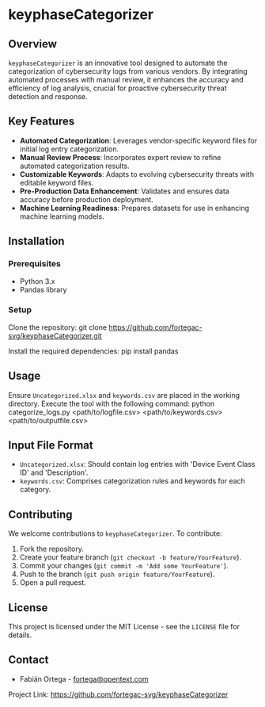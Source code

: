 # keyphaseCategorizer

## Overview
`keyphaseCategorizer` is an innovative tool designed to automate the categorization of cybersecurity logs from various vendors. By integrating automated processes with manual review, it enhances the accuracy and efficiency of log analysis, crucial for proactive cybersecurity threat detection and response.

## Key Features
- **Automated Categorization**: Leverages vendor-specific keyword files for initial log entry categorization.
- **Manual Review Process**: Incorporates expert review to refine automated categorization results.
- **Customizable Keywords**: Adapts to evolving cybersecurity threats with editable keyword files.
- **Pre-Production Data Enhancement**: Validates and ensures data accuracy before production deployment.
- **Machine Learning Readiness**: Prepares datasets for use in enhancing machine learning models.

## Installation

### Prerequisites
- Python 3.x
- Pandas library

### Setup
Clone the repository:
git clone https://github.com/fortegac-svg/keyphaseCategorizer.git

Install the required dependencies:
pip install pandas


## Usage
Ensure `Uncategorized.xlsx` and `keywords.csv` are placed in the working directory. Execute the tool with the following command:
python categorize_logs.py <path/to/logfile.csv> <path/to/keywords.csv> <path/to/outputfile.csv>


## Input File Format
- `Uncategorized.xlsx`: Should contain log entries with 'Device Event Class ID' and 'Description'.
- `keywords.csv`: Comprises categorization rules and keywords for each category.

## Contributing
We welcome contributions to `keyphaseCategorizer`. To contribute:
1. Fork the repository.
2. Create your feature branch (`git checkout -b feature/YourFeature`).
3. Commit your changes (`git commit -m 'Add some YourFeature'`).
4. Push to the branch (`git push origin feature/YourFeature`).
5. Open a pull request.

## License
This project is licensed under the MIT License - see the `LICENSE` file for details.

## Contact
- Fabián Ortega - fortega@opentext.com

Project Link: https://github.com/fortegac-svg/keyphaseCategorizer
